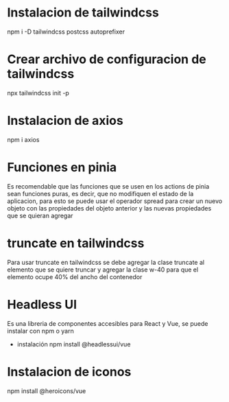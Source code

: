 # Instalacion de tailwindcss
npm i -D tailwindcss postcss autoprefixer
# Crear archivo de configuracion de tailwindcss
npx tailwindcss init -p
# Instalacion de axios
npm i axios
# Funciones en pinia 
Es recomendable que las funciones que se usen en los actions de pinia sean funciones puras, es decir, que no modifiquen el estado de la aplicacion, para esto se puede usar el operador spread para crear un nuevo objeto con las propiedades del objeto anterior y las nuevas propiedades que se quieran agregar

# truncate en tailwindcss
Para usar truncate en tailwindcss se debe agregar la clase truncate al elemento que se quiere truncar y agregar la clase w-40 para que el elemento ocupe 40% del ancho del contenedor

# Headless UI
Es una libreria de componentes accesibles para React y Vue, se puede instalar con npm o yarn
- instalación
npm install @headlessui/vue

# Instalacion de iconos
npm install @heroicons/vue